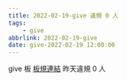 ```yaml
---
title: 2022-02-19-give 違規 0 人
tags:
    - give
abbrlink: 2022-02-19-give
date: give-2022-02-19 12:00:00
---
```

give 板 [板規連結](https://www.ptt.cc/bbs/give/M.1612495900.A.C32.html)
昨天違規 0 人
